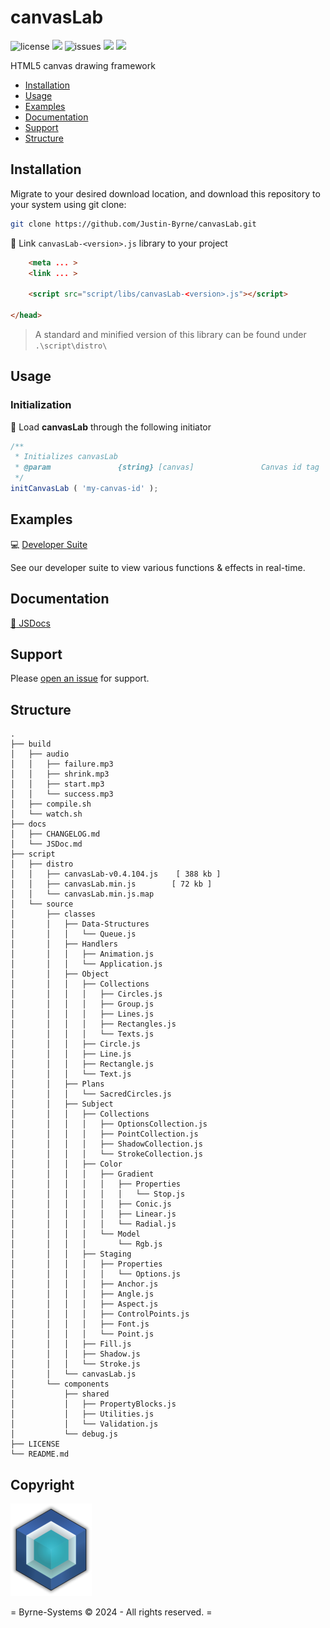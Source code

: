 # canvasLab

![license](https://img.shields.io/github/license/Justin-Byrne/canvasLab?style=flat-square)
<img src="https://img.shields.io/badge/Chrome-126.0.6478.182-yellow?style=flat-square&logo=googlechrome&logoColor=white" />
![issues](https://img.shields.io/github/issues/Justin-Byrne/canvasLab?style=flat-square)
<img src="https://img.shields.io/badge/Version-0.4.104-green?style=flat-square" />
<img src="https://img.shields.io/github/languages/code-size/Justin-Byrne/canvasLab?style=flat-square" />

HTML5 canvas drawing framework

- [Installation](#installation)
- [Usage](#usage)
- [Examples](#examples)
- [Documentation](#documentation)
- [Support](#support)
- [Structure](#structure)

## Installation

Migrate to your desired download location, and download this repository to your system using git clone:

```sh
git clone https://github.com/Justin-Byrne/canvasLab.git
```

:paperclip: Link `canvasLab-<version>.js` library to your project

```html
    <meta ... >
    <link ... >

    <script src="script/libs/canvasLab-<version>.js"></script>

</head>
```

> A standard and minified version of this library can be found under `.\script\distro\`

## Usage

### Initialization

:truck: Load **canvasLab** through the following initiator

```javascript
/**
 * Initializes canvasLab
 * @param               {string} [canvas]               Canvas id tag
 */
initCanvasLab ( 'my-canvas-id' );
```

## Examples

:computer: [Developer Suite](https://byrne-systems.com/portal/canvasLab/devSuite/index.html)

See our developer suite to view various functions & effects in real-time.

## Documentation

[:book: JSDocs](https://byrne-systems.com/portal/canvasLab/docs/JSDoc/index.html)


## Support

Please [open an issue](https://github.com/Justin-Byrne/canvasLab/issues/new) for support.

## Structure

```
.
├── build
│   ├── audio
│   │   ├── failure.mp3
│   │   ├── shrink.mp3
│   │   ├── start.mp3
│   │   └── success.mp3
│   ├── compile.sh
│   └── watch.sh
├── docs
│   ├── CHANGELOG.md
│   └── JSDoc.md
├── script
│   ├── distro
│   │   ├── canvasLab-v0.4.104.js    [ 388 kb ]
│   │   ├── canvasLab.min.js        [ 72 kb ]
│   │   └── canvasLab.min.js.map
│   └── source
│       ├── classes
│       │   ├── Data-Structures
│       │   │   └── Queue.js
│       │   ├── Handlers
│       │   │   ├── Animation.js
│       │   │   └── Application.js
│       │   ├── Object
│       │   │   ├── Collections
│       │   │   │   ├── Circles.js
│       │   │   │   ├── Group.js
│       │   │   │   ├── Lines.js
│       │   │   │   ├── Rectangles.js
│       │   │   │   └── Texts.js
│       │   │   ├── Circle.js
│       │   │   ├── Line.js
│       │   │   ├── Rectangle.js
│       │   │   └── Text.js
│       │   ├── Plans
│       │   │   └── SacredCircles.js
│       │   ├── Subject
│       │   │   ├── Collections
│       │   │   │   ├── OptionsCollection.js
│       │   │   │   ├── PointCollection.js
│       │   │   │   ├── ShadowCollection.js
│       │   │   │   └── StrokeCollection.js
│       │   │   ├── Color
│       │   │   │   ├── Gradient
│       │   │   │   │   ├── Properties
│       │   │   │   │   │   └── Stop.js
│       │   │   │   │   ├── Conic.js
│       │   │   │   │   ├── Linear.js
│       │   │   │   │   └── Radial.js
│       │   │   │   └── Model
│       │   │   │       └── Rgb.js
│       │   │   ├── Staging
│       │   │   │   ├── Properties
│       │   │   │   │   └── Options.js
│       │   │   │   ├── Anchor.js
│       │   │   │   ├── Angle.js
│       │   │   │   ├── Aspect.js
│       │   │   │   ├── ControlPoints.js
│       │   │   │   ├── Font.js
│       │   │   │   └── Point.js
│       │   │   ├── Fill.js
│       │   │   ├── Shadow.js
│       │   │   └── Stroke.js
│       │   └── canvasLab.js
│       └── components
│           ├── shared
│           │   ├── PropertyBlocks.js
│           │   ├── Utilities.js
│           │   └── Validation.js
│           └── debug.js
├── LICENSE
└── README.md
```
 
## Copyright

![Byrne-Systems](https://github.com/Justin-Byrne/canvasLab/blob/main/images/cube_sm.png)

= Byrne-Systems © 2024 - All rights reserved. =
